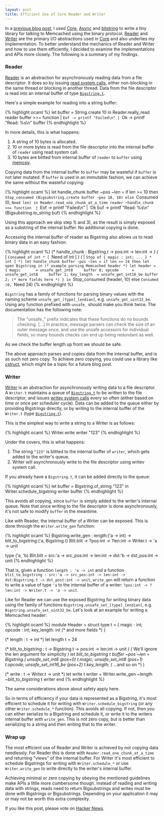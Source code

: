 ```yaml
---
layout: post
title: Efficient Use of Core Reader and Writer
---
```


In a [previous blog post](/2014/09/17/improved-ocaml-memcached-client-with-core-and-async/), I used [Core](https://realworldocaml.org/v1/en/html/concurrent-programming-with-async.html), [Async](https://realworldocaml.org/v1/en/html/concurrent-programming-with-async.html) and [bitstring](code.google.com/p/bitstring/) to write a tiny library for talking to Memcached using the binary protocol. [Reader](https://ocaml.janestreet.com/ocaml-core/latest/doc/async/#Std.Reader) and [Writer](https://ocaml.janestreet.com/ocaml-core/latest/doc/async/#Std.Writer) are the primary I/O abstractions used in [Core](https://ocaml.janestreet.com/ocaml-core/latest/doc/) and also underlies my implementation. To better understand the mechanics of Reader and Writer and how to use them efficiently, I decided to examine the implementations and APIs more closely. The following is a summary of my findings.

### Reader

[Reader](https://ocaml.janestreet.com/ocaml-core/latest/doc/async/#Std.Reader) is an abstraction for asynchronously reading data from a file descriptor. It does so by issuing [read system calls](http://linux.die.net/man/2/read), either non-blocking in the same thread or blocking in another thread. Data from the file descriptor is read into an internal buffer of type [`Bigstring.t`](https://ocaml.janestreet.com/ocaml-core/latest/doc/core/#Bigstring).

Here's a simple example for reading into a string buffer:

{% highlight ocaml %}
let buffer = String.create 10 in
Reader.really_read reader buffer >>= function
| `Eof -> printf "Failed\n"
| `Ok  -> printf "Read: %s\n" buffer
{% endhighlight %}

In more details, this is what happens:

1. A string of 10 bytes is allocated.
2. 10 or more bytes is read from the file descriptor into the internal buffer of `reader` using read system call.
3. 10 bytes are blitted from internal buffer of `reader` to `buffer` using [memcpy](http://linux.die.net/man/3/memcpy).

Copying data from the internal buffer to `buffer` may be wasteful if `buffer` is not later mutated. If `buffer` is used in an immutable fashion, we can achieve the same without the wasteful copying:

{% highlight ocaml %}
let handle_chunk buffer ~pos ~len =
  if len >= 10 then
    `Stop_consumed (Bigsubstring.create buffer ~pos 10, 10)
  else
    `Consumed (0, `Need len)
in
Reader.read_one_chunk_at_a_time reader ~handle_chunk >>= function 
| `Eof    -> printf "Failed\n"
| `Ok buf -> printf "Read: %s\n" (Bigsubstring.to_string buf) 
{% endhighlight %}

Using this approach we skip step 1) and 3), as the result is simply exposed as a substring of the internal buffer. No additional copying is done.

Accessing the internal buffer of reader as Bigstring also allows us to read binary data in an easy fashion:

{% highlight ocaml %}
(* handle_chunk : Bigstring.t -> pos:int -> len:int ->      *)
(*                  [ `Consumed of int * [ `Need of int ]   *)
(*                  | `Stop of { magic : int; ... } * int ] *)
let handle_chunk buffer ~pos ~len =
  if len >= 24 then
    let open Bigstring in
    (* example parsing Memcached header *)
    let header = {
      magic       = unsafe_get_int8     buffer 0;
      opcode      = unsafe_get_int8     buffer 1;
      key_length  = unsafe_get_int16_be buffer 2;
      (* more fields here *)
    } in
    `Stop_consumed (header, 10)
  else
    `Consumed (0, `Need 24)
{% endhighlight %}

`Bigstring` has a family of functions for parsing binary values with the naming scheme `unsafe_get_[type]_[endian]`, e.g. `unsafe_get_uint32_be`. Using any function prefixed with `unsafe_` should make you think twice. The documentation has the following note:

> The "unsafe_" prefix indicates that these functions do no bounds checking. [...] In practice, message parsers can check the size of an outer message once, and use the unsafe accessors for individual fields, so many bounds checks can end up being redundant as well.

As we check the buffer length up front we should be safe.

The above approach parses and copies data from the internal buffer, and is as such not zero copy. To achieve zero copying, you could use a library like [cstruct](https://github.com/mirage/ocaml-cstruct), which might be a topic for a future blog post.

### Writer

[Writer](https://ocaml.janestreet.com/ocaml-core/latest/doc/async/#Std.Writer) is an abstraction for asynchronously writing data to a file descriptor. A `Writer.t` maintains a queue of [`Bigstring.t`](https://ocaml.janestreet.com/ocaml-core/latest/doc/core/#Bigstring) to be written to the file descriptor, and issues [writev system calls](http://linux.die.net/man/2/writev) every so often (either based on time or once per scheduler cycle). Data can be added to the queue either by providing Bigstrings directly, or by writing to the internal buffer of the `Writer.t` (type [`Bigstring.t`](https://ocaml.janestreet.com/ocaml-core/latest/doc/core/#Bigstring)).

This is the simplest way to write a string to a Writer is as follows:

{% highlight ocaml %}
Writer.write writer "123"
{% endhighlight %}

Under the covers, this is what happens:

1. The string `"123"` is blitted to the internal buffer of `writer`, which gets added to the writer's queue.
2. Writer will asynchronously write to the file descriptor using writev system call.

If you already have a `Bigstring.t`, it can be added directly to the queue:

{% highlight ocaml %}
let buffer = Bigstring.of_string "123" in
Writer.schedule_bigstring writer buffer
{% endhighlight %}

This avoids all copying, since `buffer` is simply added to the writer's internal queue. Note that since writing to the file descriptor is done asynchronously, it's not safe to modify `buffer` in the meantime.

Like with Reader, the internal buffer of a Writer can be exposed. This is done through the `Writer.write_gen` function:

{% highlight ocaml %}
Bigstring.write_gen : length:('a -> int) ->
                      blit_to_bigstring:('a, Bigstring.t) Blit.blit ->
                      ?pos:int -> ?len:int -> Writer.t -> 'a -> unit

type ('a, 'b) Blit.blit = src:'a -> src_pos:int -> len:int ->
                            dst:'b -> dst_pos:int -> unit
{% endhighlight %}

That is, given a function `length : 'a -> int` and a function `blit_to_bigstring : src:'a -> src_pos:int -> len:int -> dst:Bigstring.t -> dst_post:int -> unit`, `write_gen` will return a function to write a value of type `'a` to the internal buffer of a writer: `?pos:int -> ?len:int -> Writer.t -> 'a -> unit`.

Like for Reader we can use the exposed Bigstring for writing binary data using the family of functions `Bigstring.unsafe_set_[type]_[endian]`, e.g. `Bigstring.unsafe_set_uint32_be`. Let's look at an example for writing a Memcached header:

{% highlight ocaml %}
module Header = struct
  type t = { magic : int; opcode : int; key_length: int (* and more fields *) }

  (* length : t -> int *)
  let length t = 24

  (* blit_to_bigstring : t -> Bigstring.t -> pos:int -> len:int -> unit *)
  (* We'll ignore the len argument for simplicity                       *)
  let blit_to_bigstring t buffer ~pos ~len =
    Bigstring.(
      unsafe_set_int8     (pos+0) t.magic;
      unsafe_set_int8     (pos+1) t.opcode;
      unsafe_set_int16_be (pos+2) t.key_length;
      (* ...and so on *)
    )

  (* write : t -> Writer.t -> unit *)
  let write t writer = Writer.write_gen ~length ~blit_to_bigstring t writer
end
{% endhighlight %}

The same considerations above about safety apply here.

So in terms of efficiency if your data is represented as a Bigstring, it's most efficient to schedule it for writing with `Writer.schedule_bigstring` (or any other `Writer.schedule_*` function). This avoids all copying. If not, then you can either serialize to a Bigstring and schedule it, or write it to the writers internal buffer with `write_gen`. This is not zero copy, but is better than serializing to a string and then writing that to the writer.

### Wrap up

The most efficient use of Reader and Writer is achieved by not copying data needlessly. For Reader this is done with `Reader.read_one_chunk_at_a_time` and returning "views" of the internal buffer. For Writer it's most efficient to schedule Bigstrings for writing with `Writer.schedule_*` or use `Writer.write_gen` to write directly to the writer's internal buffer.

Achieving minimal or zero copying by obeying the mentioned guidelines make APIs a little more cumbersome though. Instead of reading and writing data with strings, reads need to return Bigsubstrings and writes must be done with Bigstrings or Bigsubstrings. Depending on your application it may or may not be worth this extra complexity.

If you like this post, please vote on [Hacker News](https://news.ycombinator.com/item?id=8420071).
